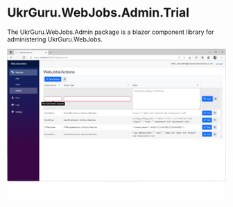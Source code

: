 # UkrGuru.WebJobs.Admin.Trial

The UkrGuru.WebJobs.Admin package is a blazor component library for administering UkrGuru.WebJobs.

![](https://raw.githubusercontent.com/UkrGuru/WebJobs.Admin.Trial/main/docs/images/Actions.png)